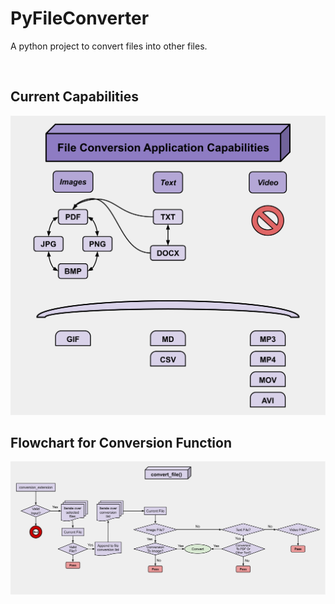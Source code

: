 # PyFileConverter
A python project to convert files into other files.

</br>

## Current Capabilities

<img src="assets/documentation/pyfile_converter_app_08022024_capabilities.svg">

</br>

## Flowchart for Conversion Function
<img src="assets/documentation/pyfile_converter_app_convert_file_flowchart.svg">

</br>